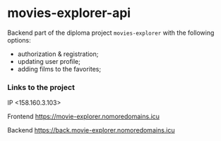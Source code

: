 # movies-explorer-api

Backend part of the diploma project `movies-explorer` with the following options:
 - authorization & registration;
 - updating user profile;
 - adding films to the favorites;

### Links to the project

IP <158.160.3.103>

Frontend https://movie-explorer.nomoredomains.icu

Backend https://back.movie-explorer.nomoredomains.icu
